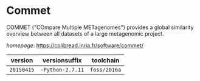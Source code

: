 # Commet

COMMET ("COmpare Multiple METagenomes") provides a global similarity overview between all datasets of  a large metagenomic project.

*homepage*: <https://colibread.inria.fr/software/commet/>

version | versionsuffix | toolchain
--------|---------------|----------
``20150415`` | ``-Python-2.7.11`` | ``foss/2016a``
